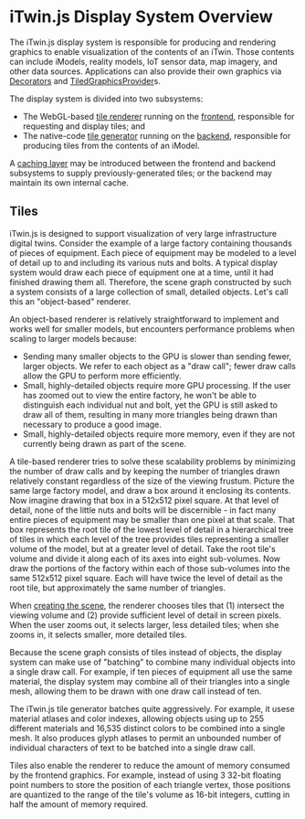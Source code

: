 # iTwin.js Display System Overview

The iTwin.js display system is responsible for producing and rendering graphics to enable visualization of the contents of an iTwin. Those contents can include iModels, reality models, IoT sensor data, map imagery, and other data sources. Applications can also provide their own graphics via [Decorators](../frontend/ViewDecorations.md) and [TiledGraphicsProvider](./TileGraphicsProvider.md)s.

The display system is divided into two subsystems:
- The WebGL-based [tile renderer](./frontend-overview.md) running on the [frontend](../frontend/index.md), responsible for requesting and display tiles; and
- The native-code [tile generator](./backend-overview.md) running on the [backend](../backend/index.md), responsible for producing tiles from the contents of an iModel.

A [caching layer](./TileCache.md) may be introduced between the frontend and backend subsystems to supply previously-generated tiles; or the backend may maintain its own internal cache.

## Tiles

iTwin.js is designed to support visualization of very large infrastructure digital twins. Consider the example of a large factory containing thousands of pieces of equipment. Each piece of equipment may be modeled to a level of detail up to and including its various nuts and bolts. A typical display system would draw each piece of equipment one at a time, until it had finished drawing them all. Therefore, the scene graph constructed by such a system consists of a large collection of small, detailed objects. Let's call this an "object-based" renderer.

An object-based renderer is relatively straightforward to implement and works well for smaller models, but encounters performance problems when scaling to larger models because:

- Sending many smaller objects to the GPU is slower than sending fewer, larger objects. We refer to each object as a "draw call"; fewer draw calls allow the GPU to perform more efficiently.
- Small, highly-detailed objects require more GPU processing. If the user has zoomed out to view the entire factory, he won't be able to distinguish each individual nut and bolt, yet the GPU is still asked to draw all of them, resulting in many more triangles being drawn than necessary to produce a good image.
- Small, highly-detailed objects require more memory, even if they are not currently being drawn as part of the scene.

A tile-based renderer tries to solve these scalability problems by minimizing the number of draw calls and by keeping the number of triangles drawn relatively constant regardless of the size of the viewing frustum. Picture the same large factory model, and draw a box around it enclosing its contents. Now imagine drawing that box in a 512x512 pixel square. At that level of detail, none of the little nuts and bolts will be discernible - in fact many entire pieces of equipment may be smaller than one pixel at that scale. That box represents the root tile of the lowest level of detail in a hierarchical tree of tiles in which each level of the tree provides tiles representing a smaller volume of  the model, but at a greater level of detail. Take the root tile's volume and divide it along each of its axes into eight sub-volumes. Now draw the portions of the factory within each of those sub-volumes into the same 512x512 pixel square. Each will have twice the level of detail as the root tile, but approximately the same number of triangles.

When [creating the scene](./frontend-overview.md#scene-creation), the renderer chooses tiles that (1) intersect the viewing volume and (2) provide sufficient level of detail in screen pixels. When the user zooms out, it selects larger, less detailed tiles; when she zooms in, it selects smaller, more detailed tiles.

Because the scene graph consists of tiles instead of objects, the display system can make use of "batching" to combine many individual objects into a single draw call. For example, if ten pieces of equipment all use the same material, the display system may combine all of their triangles into a single mesh, allowing them to be drawn with one draw call instead of ten.

The iTwin.js tile generator batches quite aggressively. For example, it usese material atlases and color indexes, allowing objects using up to 255 different materials and 16,535 distinct colors to be combined into a single mesh. It also produces glyph atlases to permit an unbounded number of individual characters of text to be batched into a single draw call.

Tiles also enable the renderer to reduce the amount of memory consumed by the frontend graphics. For example, instead of using 3 32-bit floating point numbers to store the position of each triangle vertex, those positions are quantized to the range of the tile's volume as 16-bit integers, cutting in half the amount of memory required.
